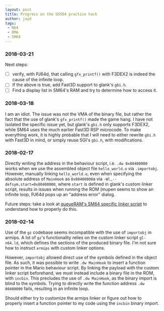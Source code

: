 ```yaml
---
layout: post
title: Progress on the USS64 practice hack
author: jayd
tags:
 - N64
 - DMA
 - SM64
---
```


### 2018-03-21
Next steps: 
  - [ ] verify, with PJ64d, that calling `gfx_printf()` with F3DEX2 is indeed the cause of the infinite loop.
  - [ ] If the above is true, add Fast3D support to glank's `gbi.h`.
  - [ ] Find a display list in SM64's RAM and try to determine how to access it.

### 2018-03-18
I am an idiot. The issue was not the VMA of the binary file, but rather the
fact that the use of glank's `gfx_printf()` made the game hang. I have not
isolated the specific issue yet, but glank's `gbi.h` only supports F3DEX2,
while SM64 uses the much earlier Fast3D RSP microcode. To make everything work,
it is highly probable that I will need to either rewrite `gbi.h` with Fast3D in
mind, or simply reuse SGI's `gbi.h`, with modifications.


### 2018-02-17
Directly writing the address in the behaviour script, i.e. `.dw 0x80400000`
works when we use the assembled object file `hello_world.o` via `.importobj`.
However, manually linking `hello_world.o`, even when specifying the absolute
address of `MainHook` as `0x80400000`a via `-Wl,--defsym,start=0x80400000`,
where `start` is defined in glank's custom linker script, results in issues
when running the ROM (mupen seems to show an infinite loop, PJ64d pops up
an "address error" dialog.

Future steps: take a look at [queueRAM's SM64 specific linker script](1) to understand
how to properly do this.

[1]:https://github.com/queueRAM/sm64tools/blob/02bf6273d07c1c4304626b2b6f6ba44a3dc63ca4/examples/hello_c/hello_c.patch

### 2018-02-14

Use of the `gz` codebase seems incompatible with the use of `importobj` in armips.
A lot of `gz`'s functionality relies on the custom linker script `gl-n64.ld`, which
defines the sections of the produced binary file. I'm not sure how to instruct `armips`
with custom linker options.

However, `importobj` allowed direct use of the symbols defined in the object file.
As such, it was possible to write `.dw MainHook` to insert a function pointer
in the Mario behaviour script. By linking the payload with the custom linker
script beforehand, we must instead include a binary file in the ROM, with
`incbin`. This precludes the use of `.dw MainHook`, as the binary import
is blind to the symbols. Trying to directly write the function address 
`.dw 80400000` fails, resulting in an infinite loop.

Should either try to customize the armips linker or figure out how to properly
insert a function pointer to my code using the `incbin` binary import.
